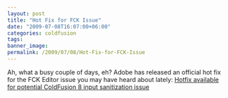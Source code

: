 ```yaml
---
layout: post
title: "Hot Fix for FCK Issue"
date: "2009-07-08T16:07:00+06:00"
categories: coldfusion 
tags: 
banner_image: 
permalink: /2009/07/08/Hot-Fix-for-FCK-Issue
---
```


Ah, what a busy couple of days, eh? Adobe has released an official hot fix for the FCK Editor issue you may have heard about lately: <a href="http://www.adobe.com/support/security/bulletins/apsb09-09.html">Hotfix available for potential ColdFusion 8 input sanitization issue</a>